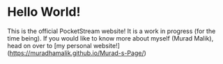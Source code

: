 # Hello World!
This is the official PocketStream website! It is a work in progress (for the time being). If you would like to know more about myself (Murad Malik), head on over to [my personal website!] (https://muradhamalik.github.io/Murad-s-Page/)
